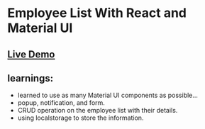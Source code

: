 # Employee List With React and Material UI

## [Live Demo](https://karthiktechhub.github.io/employee-list/)

## learnings:

- learned to use as many Material UI components as possible...
- popup, notification, and form.
- CRUD operation on the employee list with their details.
- using localstorage to store the information.
